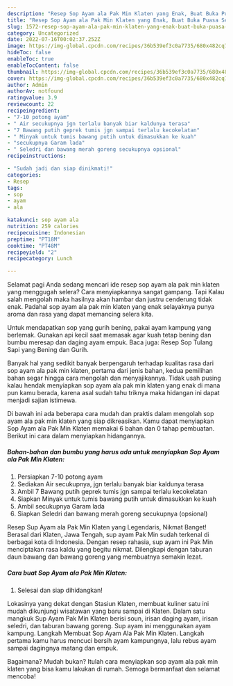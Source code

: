 ```yaml
---
description: "Resep Sop Ayam ala Pak Min Klaten yang Enak, Buat Buka Puasa Sempurna"
title: "Resep Sop Ayam ala Pak Min Klaten yang Enak, Buat Buka Puasa Sempurna"
slug: 1572-resep-sop-ayam-ala-pak-min-klaten-yang-enak-buat-buka-puasa-sempurna
category: Uncategorized
date: 2022-07-16T00:02:37.252Z
image: https://img-global.cpcdn.com/recipes/36b539ef3c0a7735/680x482cq70/sop-ayam-ala-pak-min-klaten-foto-resep-utama.jpg
hideToc: false
enableToc: true
enableTocContent: false
thumbnail: https://img-global.cpcdn.com/recipes/36b539ef3c0a7735/680x482cq70/sop-ayam-ala-pak-min-klaten-foto-resep-utama.jpg
cover: https://img-global.cpcdn.com/recipes/36b539ef3c0a7735/680x482cq70/sop-ayam-ala-pak-min-klaten-foto-resep-utama.jpg
author: Admin
authorAv: notfound
ratingvalue: 3.9
reviewcount: 22
recipeingredient:
- "7-10 potong ayam"
- " Air secukupnya jgn terlalu banyak biar kaldunya terasa"
- "7 Bawang putih geprek tumis jgn sampai terlalu kecokelatan"
- " Minyak untuk tumis bawang putih untuk dimasukkan ke kuah"
- "secukupnya Garam lada"
- " Seledri dan bawang merah goreng secukupnya opsional"
recipeinstructions:

- "Sudah jadi dan siap dinikmati!"
categories:
- Resep
tags:
- sop
- ayam
- ala

katakunci: sop ayam ala 
nutrition: 259 calories
recipecuisine: Indonesian
preptime: "PT18M"
cooktime: "PT48M"
recipeyield: "2"
recipecategory: Lunch

---
```



Selamat pagi Anda sedang mencari ide resep sop ayam ala pak min klaten yang menggugah selera? Cara menyiapkannya sangat gampang. Tapi Kalau salah mengolah maka hasilnya akan hambar dan justru cenderung tidak enak. Padahal sop ayam ala pak min klaten yang enak selayaknya punya aroma dan rasa yang dapat memancing selera kita.


Untuk mendapatkan sop yang gurih bening, pakai ayam kampung yang berlemak. Gunakan api kecil saat memasak agar kuah tetap bening dan bumbu meresap dan daging ayam empuk. Baca juga: Resep Sop Tulang Sapi yang Bening dan Gurih.

Banyak hal yang sedikit banyak berpengaruh terhadap kualitas rasa dari sop ayam ala pak min klaten, pertama dari jenis bahan, kedua pemilihan bahan segar hingga cara mengolah dan menyajikannya. Tidak usah pusing kalau hendak menyiapkan sop ayam ala pak min klaten yang enak di mana pun kamu berada, karena asal sudah tahu triknya maka hidangan ini dapat menjadi sajian istimewa.


Di bawah ini ada beberapa cara mudah dan praktis dalam mengolah sop ayam ala pak min klaten yang siap dikreasikan. Kamu dapat menyiapkan Sop Ayam ala Pak Min Klaten memakai 6 bahan dan 0 tahap pembuatan. Berikut ini cara dalam menyiapkan hidangannya.

<!--inarticleads1-->

##### Bahan-bahan dan bumbu yang harus ada untuk menyiapkan Sop Ayam ala Pak Min Klaten:

1. Persiapkan 7-10 potong ayam
1. Sediakan  Air secukupnya, jgn terlalu banyak biar kaldunya terasa
1. Ambil 7 Bawang putih geprek tumis jgn sampai terlalu kecokelatan
1. Siapkan  Minyak untuk tumis bawang putih untuk dimasukkan ke kuah
1. Ambil secukupnya Garam lada
1. Siapkan  Seledri dan bawang merah goreng secukupnya (opsional)


Resep Sup Ayam ala Pak Min Klaten yang Legendaris, Nikmat Banget! Berasal dari Klaten, Jawa Tengah, sup ayam Pak Min sudah terkenal di berbagai kota di Indonesia. Dengan resep rahasia, sup ayam ini Pak Min menciptakan rasa kaldu yang begitu nikmat. Dilengkapi dengan taburan daun bawang dan bawang goreng yang membuatnya semakin lezat. 

<!--inarticleads2-->

##### Cara buat Sop Ayam ala Pak Min Klaten:


1. Selesai dan siap dihidangkan!

Lokasinya yang dekat dengan Stasiun Klaten, membuat kuliner satu ini mudah dikunjungi wisatawan yang baru sampai di Klaten. Dalam satu mangkuk Sup Ayam Pak Min Klaten berisi soun, irisan daging ayam, irisan seledri, dan taburan bawang goreng. Sup ayam ini menggunakan ayam kampung. Langkah Membuat Sop Ayam Ala Pak Min Klaten. Langkah pertama kamu harus mencuci bersih ayam kampungnya, lalu rebus ayam sampai dagingnya matang dan empuk. 

Bagaimana? Mudah bukan? Itulah cara menyiapkan sop ayam ala pak min klaten yang bisa kamu lakukan di rumah. Semoga bermanfaat dan selamat mencoba!
